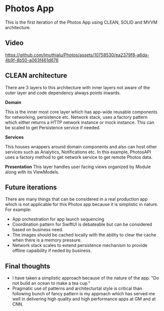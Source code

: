 #  Photos App

This is the first iteration of the Photos App using CLEAN, SOLID and MVVM architecture.

## Video



https://github.com/jmuthialu/Photos/assets/10758530/ea2379f8-a6da-4b9f-8b50-a063f461d676



## CLEAN architecture

There are 3 layers to this architecture with inner layers not aware of the outer layer and code dependency always points inwards.

**Domain**

This is the inner most core layer which has app-wide reusable components for networking, persistence etc.
Network stack, uses a factory pattern which either returns a HTTP network instance or mock instance. This can be scaled to get Persistence service if needed.

**Services**

This houses wrappers around domain components and also can host other services such as Analytics, Notifications etc.
In this example, PhotosAPI uses a factory method to get network service to get remote Photos data.

**Presentation**
This layer handles user facing views organized by Module along with its ViewModels.

## Future iterations

There are many things that can be considered in a real production app which is not applicable for this Photos app because it is simplistic in nature. For example:

- App orchestration for app launch sequencing
- Coordination pattern for SwiftUI is debateable but can be considered based on business need.
- The images should be cached locally with the ability to clear the cache when there is a memory pressure.
- Network stack scales to extend persistence mechanism to provide offline capaibility if neded by business.

## Final thoughts

- I have taken a simplistic approach because of the nature of the app.  "Do not build an ocean to make a tea cup."
- Pragmatic use of patterns and architecturtal style is critical than following bunch of fancy pattern is my approach which has served me well in delivering high quality and high performance apps at GM and at CNN.
